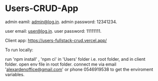 # Users-CRUD-App

admin eamil: admin@log.in.
admin password: 12341234.

user email: user@log.in.
user password: 11111111.

Client app: https://users-fullstack-crud.vercel.app/

To run locally:

run 'npm install' , 'npm ci' in 'Users' folder i.e. root folder, and in client folder.
open env file in root folder.
connect me via email 'alexardenoffice@gmail.com'  or phone 0546919538 to get the enviroment variables.

